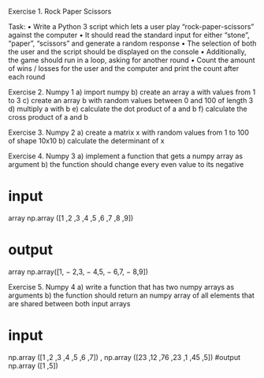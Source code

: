 Exercise 1. Rock Paper Scissors

Task:
• Write a Python 3 script which lets a user play “rock-paper-scissors” against the computer
• It should read the standard input for either “stone”, “paper”, “scissors” and generate a random
response
• The selection of both the user and the script should be displayed on the console
• Additionally, the game should run in a loop, asking for another round
• Count the amount of wins / losses for the user and the computer and print the count after each
round

Exercise 2. Numpy 1
a) import numpy
b) create an array a with values from 1 to 3
c) create an array b with random values between 0 and 100 of length 3
d) multiply a with b
e) calculate the dot product of a and b
f) calculate the cross product of a and b

Exercise 3. Numpy 2
a) create a matrix x with random values from 1 to 100 of shape 10x10
b) calculate the determinant of x

Exercise 4. Numpy 3
a) implement a function that gets a numpy array as argument
b) the function should change every even value to its negative
# input
array
np.array ([1 ,2 ,3 ,4 ,5 ,6 ,7 ,8 ,9])
# output
array
np.array([1, − 2,3, − 4,5, − 6,7, − 8,9])

Exercise 5. Numpy 4
a) write a function that has two numpy arrays as arguments
b) the function should return an numpy array of all elements that are shared between both input
arrays
# input
np.array ([1 ,2 ,3 ,4 ,5 ,6 ,7]) ,
np.array ([23 ,12 ,76 ,23 ,1 ,45 ,5])
#output
np.array ([1 ,5])